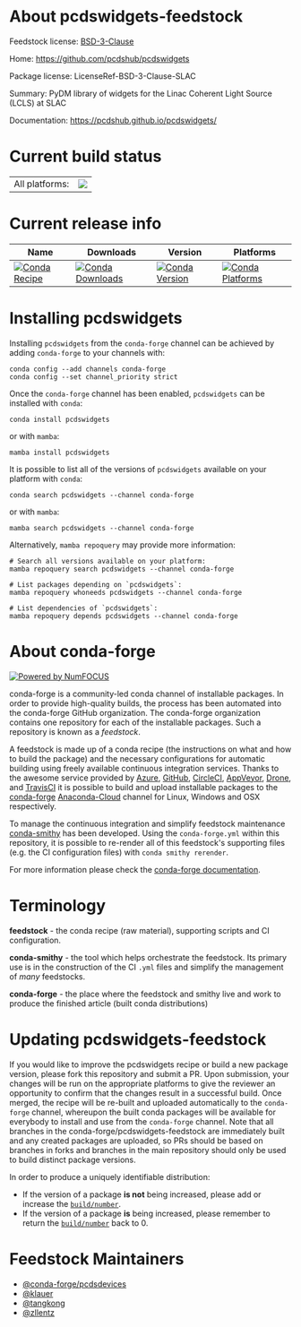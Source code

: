 About pcdswidgets-feedstock
===========================

Feedstock license: [BSD-3-Clause](https://github.com/conda-forge/pcdswidgets-feedstock/blob/main/LICENSE.txt)

Home: https://github.com/pcdshub/pcdswidgets

Package license: LicenseRef-BSD-3-Clause-SLAC

Summary: PyDM library of widgets for the Linac Coherent Light Source (LCLS) at SLAC

Documentation: https://pcdshub.github.io/pcdswidgets/

Current build status
====================


<table><tr><td>All platforms:</td>
    <td>
      <a href="https://dev.azure.com/conda-forge/feedstock-builds/_build/latest?definitionId=9345&branchName=main">
        <img src="https://dev.azure.com/conda-forge/feedstock-builds/_apis/build/status/pcdswidgets-feedstock?branchName=main">
      </a>
    </td>
  </tr>
</table>

Current release info
====================

| Name | Downloads | Version | Platforms |
| --- | --- | --- | --- |
| [![Conda Recipe](https://img.shields.io/badge/recipe-pcdswidgets-green.svg)](https://anaconda.org/conda-forge/pcdswidgets) | [![Conda Downloads](https://img.shields.io/conda/dn/conda-forge/pcdswidgets.svg)](https://anaconda.org/conda-forge/pcdswidgets) | [![Conda Version](https://img.shields.io/conda/vn/conda-forge/pcdswidgets.svg)](https://anaconda.org/conda-forge/pcdswidgets) | [![Conda Platforms](https://img.shields.io/conda/pn/conda-forge/pcdswidgets.svg)](https://anaconda.org/conda-forge/pcdswidgets) |

Installing pcdswidgets
======================

Installing `pcdswidgets` from the `conda-forge` channel can be achieved by adding `conda-forge` to your channels with:

```
conda config --add channels conda-forge
conda config --set channel_priority strict
```

Once the `conda-forge` channel has been enabled, `pcdswidgets` can be installed with `conda`:

```
conda install pcdswidgets
```

or with `mamba`:

```
mamba install pcdswidgets
```

It is possible to list all of the versions of `pcdswidgets` available on your platform with `conda`:

```
conda search pcdswidgets --channel conda-forge
```

or with `mamba`:

```
mamba search pcdswidgets --channel conda-forge
```

Alternatively, `mamba repoquery` may provide more information:

```
# Search all versions available on your platform:
mamba repoquery search pcdswidgets --channel conda-forge

# List packages depending on `pcdswidgets`:
mamba repoquery whoneeds pcdswidgets --channel conda-forge

# List dependencies of `pcdswidgets`:
mamba repoquery depends pcdswidgets --channel conda-forge
```


About conda-forge
=================

[![Powered by
NumFOCUS](https://img.shields.io/badge/powered%20by-NumFOCUS-orange.svg?style=flat&colorA=E1523D&colorB=007D8A)](https://numfocus.org)

conda-forge is a community-led conda channel of installable packages.
In order to provide high-quality builds, the process has been automated into the
conda-forge GitHub organization. The conda-forge organization contains one repository
for each of the installable packages. Such a repository is known as a *feedstock*.

A feedstock is made up of a conda recipe (the instructions on what and how to build
the package) and the necessary configurations for automatic building using freely
available continuous integration services. Thanks to the awesome service provided by
[Azure](https://azure.microsoft.com/en-us/services/devops/), [GitHub](https://github.com/),
[CircleCI](https://circleci.com/), [AppVeyor](https://www.appveyor.com/),
[Drone](https://cloud.drone.io/welcome), and [TravisCI](https://travis-ci.com/)
it is possible to build and upload installable packages to the
[conda-forge](https://anaconda.org/conda-forge) [Anaconda-Cloud](https://anaconda.org/)
channel for Linux, Windows and OSX respectively.

To manage the continuous integration and simplify feedstock maintenance
[conda-smithy](https://github.com/conda-forge/conda-smithy) has been developed.
Using the ``conda-forge.yml`` within this repository, it is possible to re-render all of
this feedstock's supporting files (e.g. the CI configuration files) with ``conda smithy rerender``.

For more information please check the [conda-forge documentation](https://conda-forge.org/docs/).

Terminology
===========

**feedstock** - the conda recipe (raw material), supporting scripts and CI configuration.

**conda-smithy** - the tool which helps orchestrate the feedstock.
                   Its primary use is in the construction of the CI ``.yml`` files
                   and simplify the management of *many* feedstocks.

**conda-forge** - the place where the feedstock and smithy live and work to
                  produce the finished article (built conda distributions)


Updating pcdswidgets-feedstock
==============================

If you would like to improve the pcdswidgets recipe or build a new
package version, please fork this repository and submit a PR. Upon submission,
your changes will be run on the appropriate platforms to give the reviewer an
opportunity to confirm that the changes result in a successful build. Once
merged, the recipe will be re-built and uploaded automatically to the
`conda-forge` channel, whereupon the built conda packages will be available for
everybody to install and use from the `conda-forge` channel.
Note that all branches in the conda-forge/pcdswidgets-feedstock are
immediately built and any created packages are uploaded, so PRs should be based
on branches in forks and branches in the main repository should only be used to
build distinct package versions.

In order to produce a uniquely identifiable distribution:
 * If the version of a package **is not** being increased, please add or increase
   the [``build/number``](https://docs.conda.io/projects/conda-build/en/latest/resources/define-metadata.html#build-number-and-string).
 * If the version of a package **is** being increased, please remember to return
   the [``build/number``](https://docs.conda.io/projects/conda-build/en/latest/resources/define-metadata.html#build-number-and-string)
   back to 0.

Feedstock Maintainers
=====================

* [@conda-forge/pcdsdevices](https://github.com/conda-forge/pcdsdevices/)
* [@klauer](https://github.com/klauer/)
* [@tangkong](https://github.com/tangkong/)
* [@zllentz](https://github.com/zllentz/)

